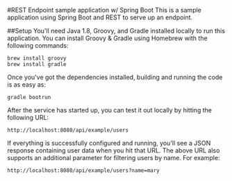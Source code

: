 #REST Endpoint sample application w/ Spring Boot
This is a sample application using Spring Boot and REST to serve up an endpoint.

##Setup
You'll need Java 1.8, Groovy, and Gradle installed locally to run this application.  You can install Groovy & Gradle using
Homebrew with the following commands:

```
brew install groovy
brew install gradle
```

Once you've got the dependencies installed, building and running the code is as easy as:

```
gradle bootrun
```

After the service has started up, you can test it out locally by hitting the following URL:

```
http://localhost:8080/api/example/users
```

If everything is successfully configured and running, you'll see a JSON response containing user data when you hit that URL.
The above URL also supports an additional parameter for filtering users by name.  For example:

```
http://localhost:8080/api/example/users?name=mary
```